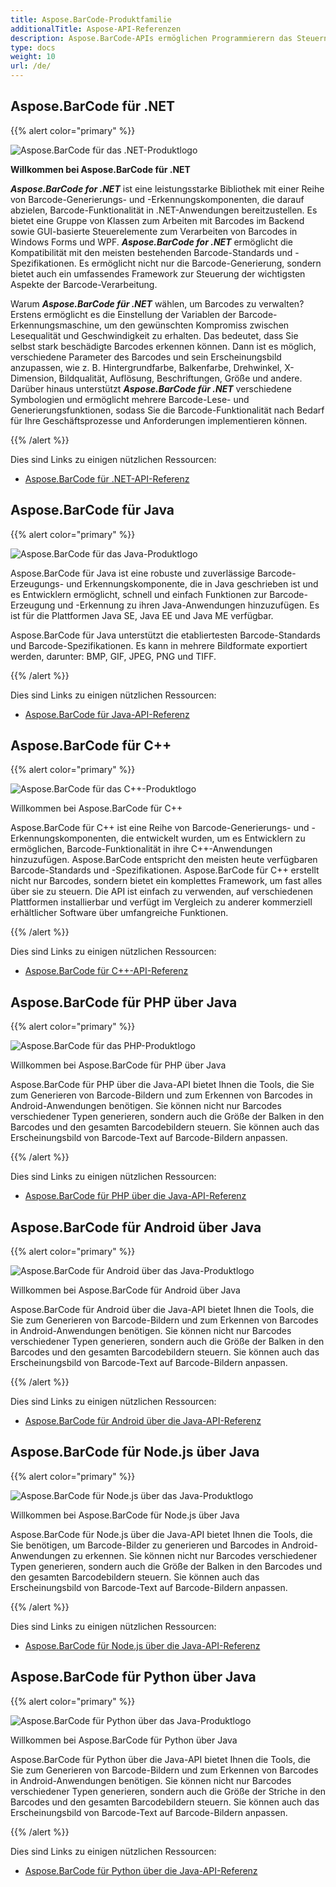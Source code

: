 ```yaml
---
title: Aspose.BarCode-Produktfamilie
additionalTitle: Aspose-API-Referenzen
description: Aspose.BarCode-APIs ermöglichen Programmierern das Steuern und Manipulieren von Barcode-Scannen, Barcode-Lesen und QR-Scan-Funktionen. Es bietet eine Gruppe von Klassen zum Arbeiten mit Barcodes im Backend sowie GUI-basierte Steuerelemente zum Verarbeiten von Barcodes. Eine kostenlose Evaluierungsversion ist verfügbar.
type: docs
weight: 10
url: /de/
---
```


## Aspose.BarCode für .NET

{{% alert color="primary" %}} 

![Aspose.BarCode für das .NET-Produktlogo](../home_1.png)

**Willkommen bei Aspose.BarCode für .NET**

***Aspose.BarCode for .NET*** ist eine leistungsstarke Bibliothek mit einer Reihe von Barcode-Generierungs- und -Erkennungskomponenten, die darauf abzielen, Barcode-Funktionalität in .NET-Anwendungen bereitzustellen. Es bietet eine Gruppe von Klassen zum Arbeiten mit Barcodes im Backend sowie GUI-basierte Steuerelemente zum Verarbeiten von Barcodes in Windows Forms und WPF. ***Aspose.BarCode for .NET*** ermöglicht die Kompatibilität mit den meisten bestehenden Barcode-Standards und -Spezifikationen. Es ermöglicht nicht nur die Barcode-Generierung, sondern bietet auch ein umfassendes Framework zur Steuerung der wichtigsten Aspekte der Barcode-Verarbeitung.

Warum ***Aspose.BarCode für .NET*** wählen, um Barcodes zu verwalten? Erstens ermöglicht es die Einstellung der Variablen der Barcode-Erkennungsmaschine, um den gewünschten Kompromiss zwischen Lesequalität und Geschwindigkeit zu erhalten. Das bedeutet, dass Sie selbst stark beschädigte Barcodes erkennen können.
Dann ist es möglich, verschiedene Parameter des Barcodes und sein Erscheinungsbild anzupassen, wie z. B. Hintergrundfarbe, Balkenfarbe, Drehwinkel, X-Dimension, Bildqualität, Auflösung, Beschriftungen, Größe und andere.
Darüber hinaus unterstützt ***Aspose.BarCode für .NET*** verschiedene Symbologien und ermöglicht mehrere Barcode-Lese- und Generierungsfunktionen, sodass Sie die Barcode-Funktionalität nach Bedarf für Ihre Geschäftsprozesse und Anforderungen implementieren können.

{{% /alert %}} 

Dies sind Links zu einigen nützlichen Ressourcen:
- [Aspose.BarCode für .NET-API-Referenz](/barcode/de/net/)


## Aspose.BarCode für Java

{{% alert color="primary" %}}

![Aspose.BarCode für das Java-Produktlogo](../home_2.png)

Aspose.BarCode für Java ist eine robuste und zuverlässige Barcode-Erzeugungs- und Erkennungskomponente, die in Java geschrieben ist und es Entwicklern ermöglicht, schnell und einfach Funktionen zur Barcode-Erzeugung und -Erkennung zu ihren Java-Anwendungen hinzuzufügen. Es ist für die Plattformen Java SE, Java EE und Java ME verfügbar.

Aspose.BarCode für Java unterstützt die etabliertesten Barcode-Standards und Barcode-Spezifikationen. Es kann in mehrere Bildformate exportiert werden, darunter: BMP, GIF, JPEG, PNG und TIFF.

{{% /alert %}} 

Dies sind Links zu einigen nützlichen Ressourcen:
- [Aspose.BarCode für Java-API-Referenz](/barcode/java/)


## Aspose.BarCode für C++
{{% alert color="primary" %}}

![Aspose.BarCode für das C++-Produktlogo](../home_3.png)

Willkommen bei Aspose.BarCode für C++

Aspose.BarCode für C++ ist eine Reihe von Barcode-Generierungs- und -Erkennungskomponenten, die entwickelt wurden, um es Entwicklern zu ermöglichen, Barcode-Funktionalität in ihre C++-Anwendungen hinzuzufügen. Aspose.BarCode entspricht den meisten heute verfügbaren Barcode-Standards und -Spezifikationen. Aspose.BarCode für C++ erstellt nicht nur Barcodes, sondern bietet ein komplettes Framework, um fast alles über sie zu steuern. Die API ist einfach zu verwenden, auf verschiedenen Plattformen installierbar und verfügt im Vergleich zu anderer kommerziell erhältlicher Software über umfangreiche Funktionen.

{{% /alert %}} 

Dies sind Links zu einigen nützlichen Ressourcen:
- [Aspose.BarCode für C++-API-Referenz](/barcode/cpp/)

## Aspose.BarCode für PHP über Java
{{% alert color="primary" %}}

![Aspose.BarCode für das PHP-Produktlogo](../home_4.png)

Willkommen bei Aspose.BarCode für PHP über Java

Aspose.BarCode für PHP über die Java-API bietet Ihnen die Tools, die Sie zum Generieren von Barcode-Bildern und zum Erkennen von Barcodes in Android-Anwendungen benötigen. Sie können nicht nur Barcodes verschiedener Typen generieren, sondern auch die Größe der Balken in den Barcodes und den gesamten Barcodebildern steuern. Sie können auch das Erscheinungsbild von Barcode-Text auf Barcode-Bildern anpassen.

{{% /alert %}} 

Dies sind Links zu einigen nützlichen Ressourcen:
- [Aspose.BarCode für PHP über die Java-API-Referenz](/barcode/php/)


## Aspose.BarCode für Android über Java
{{% alert color="primary" %}}

![Aspose.BarCode für Android über das Java-Produktlogo](../home_5.png)

Willkommen bei Aspose.BarCode für Android über Java

Aspose.BarCode für Android über die Java-API bietet Ihnen die Tools, die Sie zum Generieren von Barcode-Bildern und zum Erkennen von Barcodes in Android-Anwendungen benötigen. Sie können nicht nur Barcodes verschiedener Typen generieren, sondern auch die Größe der Balken in den Barcodes und den gesamten Barcodebildern steuern. Sie können auch das Erscheinungsbild von Barcode-Text auf Barcode-Bildern anpassen.

{{% /alert %}} 

Dies sind Links zu einigen nützlichen Ressourcen:

- [Aspose.BarCode für Android über die Java-API-Referenz](/barcode/androidjava/)

## Aspose.BarCode für Node.js über Java
{{% alert color="primary" %}}

![Aspose.BarCode für Node.js über das Java-Produktlogo](../home_6.png)

Willkommen bei Aspose.BarCode für Node.js über Java

Aspose.BarCode für Node.js über die Java-API bietet Ihnen die Tools, die Sie benötigen, um Barcode-Bilder zu generieren und Barcodes in Android-Anwendungen zu erkennen. Sie können nicht nur Barcodes verschiedener Typen generieren, sondern auch die Größe der Balken in den Barcodes und den gesamten Barcodebildern steuern. Sie können auch das Erscheinungsbild von Barcode-Text auf Barcode-Bildern anpassen.

{{% /alert %}} 

Dies sind Links zu einigen nützlichen Ressourcen:
- [Aspose.BarCode für Node.js über die Java-API-Referenz](/barcode/nodejs/)

## Aspose.BarCode für Python über Java
{{% alert color="primary" %}}

![Aspose.BarCode für Python über das Java-Produktlogo](../home_7.png)

Willkommen bei Aspose.BarCode für Python über Java

Aspose.BarCode für Python über die Java-API bietet Ihnen die Tools, die Sie zum Generieren von Barcode-Bildern und zum Erkennen von Barcodes in Android-Anwendungen benötigen. Sie können nicht nur Barcodes verschiedener Typen generieren, sondern auch die Größe der Striche in den Barcodes und den gesamten Barcodebildern steuern. Sie können auch das Erscheinungsbild von Barcode-Text auf Barcode-Bildern anpassen.

{{% /alert %}} 

Dies sind Links zu einigen nützlichen Ressourcen:
- [Aspose.BarCode für Python über die Java-API-Referenz](/barcode/python-java/)